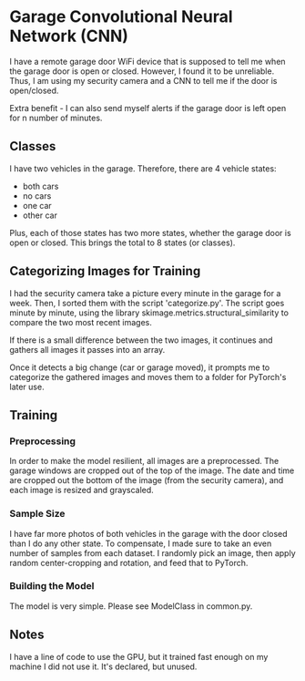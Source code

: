 # Garage Convolutional Neural Network (CNN)

I have a remote garage door WiFi device that is supposed to tell me when the garage door is open or closed. 
However, I found it to be unreliable.  Thus, I am using my security camera and a CNN to tell me if the door is open/closed.

Extra benefit - I can also send myself alerts if the garage door is left open for n number of minutes.

## Classes
I have two vehicles in the garage.  Therefore, there are 4 vehicle states:
* both cars
* no cars
* one car
* other car

Plus, each of those states has two more states, whether the garage door is open or closed.  This brings the total to 8 states (or classes).

## Categorizing Images for Training
I had the security camera take a picture every minute in the garage for a week.  Then, I sorted them with the script 'categorize.py'.  The script goes minute by minute, using the library skimage.metrics.structural_similarity to compare the two most recent images.  

If there is a small difference between the two images, it continues and gathers all images it passes into an array.  

Once it detects a big change (car or garage moved), it prompts me to categorize the gathered images and moves them to a folder for PyTorch's later use.

## Training
### Preprocessing
In order to make the model resilient, all images are a preprocessed.  The garage windows are cropped out of the top of the image. The date and time are cropped out the bottom of the image (from the security camera), and each image is resized and grayscaled.

### Sample Size
I have far more photos of both vehicles in the garage with the door closed than I do any other state.  To compensate, I made sure to take an even number of samples from each dataset.  I randomly pick an image, then apply random center-cropping and rotation, and feed that to PyTorch.

### Building the Model
The model is very simple. Please see ModelClass in common.py. 

## Notes
I have a line of code to use the GPU, but it trained fast enough on my machine I did not use it.  It's declared, but unused.